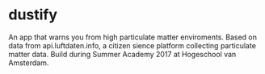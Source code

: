 # dustify
An app that warns you from high particulate matter enviroments.
Based on data from api.luftdaten.info, a citizen sience platform collecting particulate matter data.
Build during Summer Academy 2017 at Hogeschool van Amsterdam.
